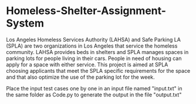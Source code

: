 # Homeless-Shelter-Assignment-System
Los Angeles Homeless Services Authority (LAHSA) and Safe Parking LA (SPLA) are two organizations in Los Angeles that service the homeless community. LAHSA provides beds in shelters and SPLA manages spaces in parking lots for people living in their cars. People in need of housing can apply for a space with either service. This project is aimed at SPLA choosing applicants that meet the SPLA specific requirements for the space and that also optimize the use of the parking lot for the week.

Place the input test cases one by one in an input file named "input.txt" in the same folder as Code.py to generate the output in the file "output.txt"
